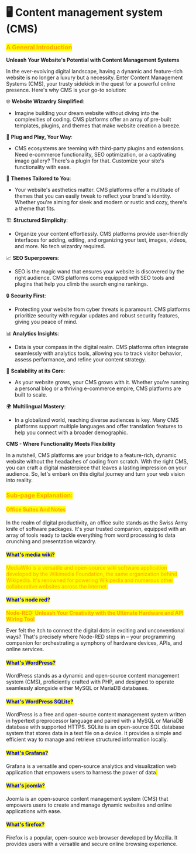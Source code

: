 # 🖥 Content management system (CMS)

### <mark style="color:orange;">**A General Introduction**</mark>

**Unleash Your Website's Potential with Content Management Systems**

In the ever-evolving digital landscape, having a dynamic and feature-rich website is no longer a luxury but a necessity. Enter Content Management Systems (CMS), your trusty sidekick in the quest for a powerful online presence. Here's why CMS is your go-to solution:

🌐 **Website Wizardry Simplified**:

* Imagine building your dream website without diving into the complexities of coding. CMS platforms offer an array of pre-built templates, plugins, and themes that make website creation a breeze.

🧩 **Plug and Play, Your Way**:

* CMS ecosystems are teeming with third-party plugins and extensions. Need e-commerce functionality, SEO optimization, or a captivating image gallery? There's a plugin for that. Customize your site's functionality with ease.

🎨 **Themes Tailored to You**:

* Your website's aesthetics matter. CMS platforms offer a multitude of themes that you can easily tweak to reflect your brand's identity. Whether you're aiming for sleek and modern or rustic and cozy, there's a theme that fits.

🏗️ **Structured Simplicity**:

* Organize your content effortlessly. CMS platforms provide user-friendly interfaces for adding, editing, and organizing your text, images, videos, and more. No tech wizardry required.

📈 **SEO Superpowers**:

* SEO is the magic wand that ensures your website is discovered by the right audience. CMS platforms come equipped with SEO tools and plugins that help you climb the search engine rankings.

🔒 **Security First**:

* Protecting your website from cyber threats is paramount. CMS platforms prioritize security with regular updates and robust security features, giving you peace of mind.

📊 **Analytics Insights**:

* Data is your compass in the digital realm. CMS platforms often integrate seamlessly with analytics tools, allowing you to track visitor behavior, assess performance, and refine your content strategy.

🌟 **Scalability at its Core**:

* As your website grows, your CMS grows with it. Whether you're running a personal blog or a thriving e-commerce empire, CMS platforms are built to scale.

🌍 **Multilingual Mastery**:

* In a globalized world, reaching diverse audiences is key. Many CMS platforms support multiple languages and offer translation features to help you connect with a broader demographic.

**CMS - Where Functionality Meets Flexibility**

In a nutshell, CMS platforms are your bridge to a feature-rich, dynamic website without the headaches of coding from scratch. With the right CMS, you can craft a digital masterpiece that leaves a lasting impression on your audience. So, let's embark on this digital journey and turn your web vision into reality.

### <mark style="color:orange;">Sub-page Explanation:</mark>

#### <mark style="color:orange;">Office Suites And Notes</mark>

In the realm of digital productivity, an office suite stands as the Swiss Army knife of software packages. It's your trusted companion, equipped with an array of tools ready to tackle everything from word processing to data crunching and presentation wizardry.

#### <mark style="color:blue;">What's media wiki?</mark>

<mark style="color:orange;">MediaWiki is a versatile and open-source wiki software application developed by the Wikimedia Foundation, the same organization behind Wikipedia. It's renowned for powering Wikipedia and numerous other collaborative websites across the internet.</mark>

#### <mark style="color:blue;">What's node red?</mark>

<mark style="color:orange;">**Node-RED: Unleash Your Creativity with the Ultimate Hardware and API Wiring Tool**</mark>

Ever felt the itch to connect the digital dots in exciting and unconventional ways? That's precisely where Node-RED steps in – your programming companion for orchestrating a symphony of hardware devices, APIs, and online services.

#### <mark style="color:blue;">What's WordPress?</mark>

WordPress stands as a dynamic and open-source content management system (CMS), proficiently crafted with PHP, and designed to operate seamlessly alongside either MySQL or MariaDB databases.&#x20;

#### <mark style="color:blue;">What's WordPress SQLite?</mark>

WordPress is a free and open-source content management system written in hypertext preprocessor language and paired with a MySQL or MariaDB database with supported HTTPS. SQLite is an open-source SQL database system that stores data in a text file on a device. It provides a simple and efficient way to manage and retrieve structured information locally.

#### <mark style="color:blue;">What's Grafana?</mark>

Grafana is a versatile and open-source analytics and visualization web application that empowers users to harness the power of data<mark style="color:orange;">.</mark>&#x20;

#### <mark style="color:blue;">What's joomla?</mark>

Joomla is an open-source content management system (CMS) that empowers users to create and manage dynamic websites and online applications with ease.

#### <mark style="color:blue;">What's firefox?</mark>

Firefox is a popular, open-source web browser developed by Mozilla. It provides users with a versatile and secure online browsing experience.&#x20;

